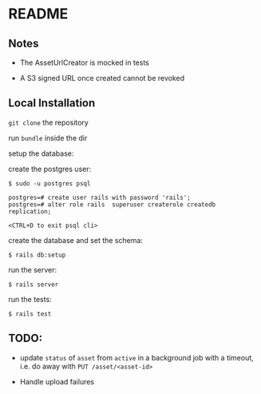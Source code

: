 # README


## Notes

 - The AssetUrlCreator is mocked in tests

 - A S3 signed URL once created cannot be revoked

## Local Installation

`git clone` the repository

run `bundle` inside the dir

setup the database:

create the postgres user:

    $ sudo -u postgres psql

    postgres=# create user rails with password 'rails';
    postgres=# alter role rails  superuser createrole createdb replication;

    <CTRL+D to exit psql cli>

create the database and set the schema:

    $ rails db:setup

run the server:

    $ rails server

run the tests:

    $ rails test

## TODO:

 - update `status` of `asset` from `active` in a background job with a timeout,
 i.e. do away with `PUT ​/asset/​<asset-id>`

 - Handle upload failures
